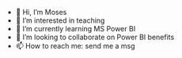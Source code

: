 - 👋 Hi, I’m Moses
- 👀 I’m interested in teaching
- 🌱 I’m currently learning MS Power BI
- 💞️ I’m looking to collaborate on Power BI benefits
- 📫 How to reach me: send me a msg

<!---
moseschandra/moseschandra is a ✨ special ✨ repository because its `README.md` (this file) appears on your GitHub profile.
You can click the Preview link to take a look at your changes.
--->

